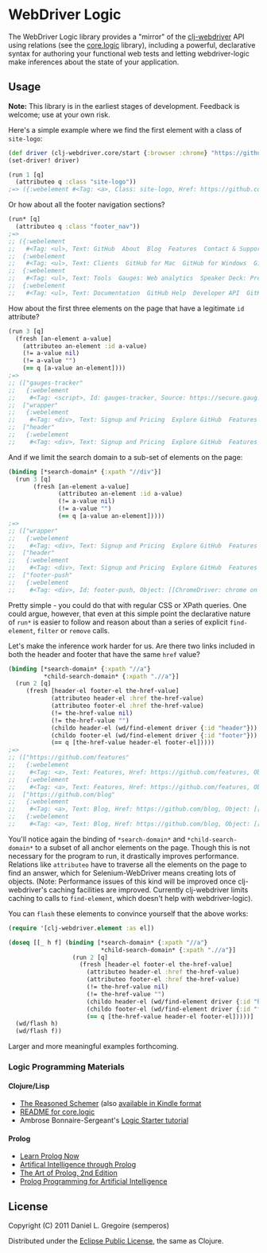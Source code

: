 # WebDriver Logic #

The WebDriver Logic library provides a "mirror" of the [clj-webdriver](https://github.com/semperos/clj-webdriver) API using relations (see the [core.logic](https://github.com/clojure/core.logic) library), including a powerful, declarative syntax for authoring your functional web tests and letting webdriver-logic make inferences about the state of your application.

## Usage ##

**Note:** This library is in the earliest stages of development. Feedback is welcome; use at your own risk.

Here's a simple example where we find the first element with a class of `site-logo`:

```clj
(def driver (clj-webdriver.core/start {:browser :chrome} "https://github.com"))
(set-driver! driver)

(run 1 [q]
  (attributeo q :class "site-logo"))
;=> ({:webelement #<Tag: <a>, Class: site-logo, Href: https://github.com/, Object: [[ChromeDriver: chrome on MAC (6140efaa871769f2b7baa8fa885ebabc)] -> xpath: //*]>})
```

Or how about all the footer navigation sections?

```clj
(run* [q]
  (attributeo q :class "footer_nav"))
;=>
;; ({:webelement
;;   #<Tag: <ul>, Text: GitHub  About  Blog  Features  Contact & Support  Training  ..., Class: footer_nav, Object: [[ChromeDriver: chrome on MAC (6140efaa871769f2b7baa8fa885ebabc)] -> xpath: //*]>}
;;  {:webelement
;;   #<Tag: <ul>, Text: Clients  GitHub for Mac  GitHub for Windows  GitHub for Ecli..., Class: footer_nav, Object: [[ChromeDriver: chrome on MAC (6140efaa871769f2b7baa8fa885ebabc)] -> xpath: //*]>}
;;  {:webelement
;;   #<Tag: <ul>, Text: Tools  Gauges: Web analytics  Speaker Deck: Presentations  G..., Class: footer_nav, Object: [[ChromeDriver: chrome on MAC (6140efaa871769f2b7baa8fa885ebabc)] -> xpath: //*]>}
;;  {:webelement
;;   #<Tag: <ul>, Text: Documentation  GitHub Help  Developer API  GitHub Flavored M..., Class: footer_nav, Object: [[ChromeDriver: chrome on MAC (6140efaa871769f2b7baa8fa885ebabc)] -> xpath: //*]>})
```

How about the first three elements on the page that have a legitimate `id` attribute?

```clj
(run 3 [q]
  (fresh [an-element a-value]
    (attributeo an-element :id a-value)
    (!= a-value nil)
    (!= a-value "")
    (== q [a-value an-element])))
;=>
;; (["gauges-tracker"
;;   {:webelement
;;    #<Tag: <script>, Id: gauges-tracker, Source: https://secure.gaug.es/track.js, Object: [[ChromeDriver: chrome on MAC (1fc632cc0ded7fc2c7fa1db418329876)] -> xpath: //*]>}]
;;  ["wrapper"
;;   {:webelement
;;    #<Tag: <div>, Text: Signup and Pricing  Explore GitHub  Features  Blog  Sign in ..., Id: wrapper, Object: [[ChromeDriver: chrome on MAC (1fc632cc0ded7fc2c7fa1db418329876)] -> xpath: //*]>}]
;;  ["header"
;;   {:webelement
;;    #<Tag: <div>, Text: Signup and Pricing  Explore GitHub  Features  Blog  Sign in, Id: header, Class: true clearfix, Object: [[ChromeDriver: chrome on MAC (1fc632cc0ded7fc2c7fa1db418329876)] -> xpath: //*]>}])
```

And if we limit the search domain to a sub-set of elements on the page:

```clj
(binding [*search-domain* {:xpath "//div"}]
  (run 3 [q]
       (fresh [an-element a-value]
              (attributeo an-element :id a-value)
              (!= a-value nil)
              (!= a-value "")
              (== q [a-value an-element]))))
;=>
;; (["wrapper"
;;   {:webelement
;;    #<Tag: <div>, Text: Signup and Pricing  Explore GitHub  Features  Blog  Sign in ..., Id: wrapper, Object: [[ChromeDriver: chrome on MAC (1fc632cc0ded7fc2c7fa1db418329876)] -> xpath: //div]>}]
;;  ["header"
;;   {:webelement
;;    #<Tag: <div>, Text: Signup and Pricing  Explore GitHub  Features  Blog  Sign in, Id: header, Class: true clearfix, Object: [[ChromeDriver: chrome on MAC (1fc632cc0ded7fc2c7fa1db418329876)] -> xpath: //div]>}]
;;  ["footer-push"
;;   {:webelement
;;    #<Tag: <div>, Id: footer-push, Object: [[ChromeDriver: chrome on MAC (1fc632cc0ded7fc2c7fa1db418329876)] -> xpath: //div]>}])
```

Pretty simple - you could do that with regular CSS or XPath queries. One could argue, however, that even at this simple point the declarative nature of `run*` is easier to follow and reason about than a series of explicit `find-element`, `filter` or `remove` calls.

Let's make the inference work harder for us. Are there two links included in both the header and footer that have the same `href` value?

```clj
(binding [*search-domain* {:xpath "//a"}
          *child-search-domain* {:xpath ".//a"}]
  (run 2 [q]
     (fresh [header-el footer-el the-href-value]
            (attributeo header-el :href the-href-value)
            (attributeo footer-el :href the-href-value)
            (!= the-href-value nil)
            (!= the-href-value "")
            (childo header-el (wd/find-element driver {:id "header"}))
            (childo footer-el (wd/find-element driver {:id "footer"}))
            (== q [the-href-value header-el footer-el]))))
;=>
;; (["https://github.com/features"
;;   {:webelement
;;    #<Tag: <a>, Text: Features, Href: https://github.com/features, Object: [[ChromeDriver: chrome on MAC (1fc632cc0ded7fc2c7fa1db418329876)] -> xpath: //a]>}
;;   {:webelement
;;    #<Tag: <a>, Text: Features, Href: https://github.com/features, Object: [[ChromeDriver: chrome on MAC (1fc632cc0ded7fc2c7fa1db418329876)] -> xpath: //a]>}]
;;  ["https://github.com/blog"
;;   {:webelement
;;    #<Tag: <a>, Text: Blog, Href: https://github.com/blog, Object: [[ChromeDriver: chrome on MAC (1fc632cc0ded7fc2c7fa1db418329876)] -> xpath: //a]>}
;;   {:webelement
;;    #<Tag: <a>, Text: Blog, Href: https://github.com/blog, Object: [[ChromeDriver: chrome on MAC (1fc632cc0ded7fc2c7fa1db418329876)] -> xpath: //a]>}])
```

You'll notice again the binding of `*search-domain*` and `*child-search-domain*` to a subset of all anchor elements on the page. Though this is not necessary for the program to run, it drastically improves performance. Relations like `attributeo` have to traverse all the elements on the page to find an answer, which for Selenium-WebDriver means creating lots of objects. (Note: Performance issues of this kind will be improved once clj-webdriver's caching facilities are improved. Currently clj-webdriver limits caching to calls to `find-element`, which doesn't help with webdriver-logic).

You can `flash` these elements to convince yourself that the above works:

```clj
(require '[clj-webdriver.element :as el])

(doseq [[_ h f] (binding [*search-domain* {:xpath "//a"}
                          *child-search-domain* {:xpath ".//a"}]
                  (run 2 [q]
                    (fresh [header-el footer-el the-href-value]
                      (attributeo header-el :href the-href-value)
                      (attributeo footer-el :href the-href-value)
                      (!= the-href-value nil)
                      (!= the-href-value "")
                      (childo header-el (wd/find-element driver {:id "header"}))
                      (childo footer-el (wd/find-element driver {:id "footer"}))
                      (== q [the-href-value header-el footer-el]))))]
  (wd/flash h)
  (wd/flash f))
```

Larger and more meaningful examples forthcoming.

### Logic Programming Materials ###

#### Clojure/Lisp ####

 * [The Reasoned Schemer](http://mitpress.mit.edu/catalog/item/default.asp?ttype=2&tid=10663) (also [available in Kindle format](http://www.amazon.com/The-Reasoned-Schemer-ebook/dp/B004GEBQS6/ref=kinw_dp_ke?ie=UTF8&m=AG56TWVU5XWC2)
 * [README for core.logic](https://github.com/clojure/core.logic#readme)
 * Ambrose Bonnaire-Sergeant's [Logic Starter tutorial](https://github.com/frenchy64/Logic-Starter/wiki)
 
#### Prolog ####

 * [Learn Prolog Now](http://www.learnprolognow.org/)
 * [Artifical Intelligence through Prolog](http://faculty.nps.edu/ncrowe/book/book.html)
 * [The Art of Prolog, 2nd Edition](http://www.amazon.com/The-Art-Prolog-Second-Edition/dp/0262193388)
 * [Prolog Programming for Artificial Intelligence](http://www.amazon.com/Programming-Artificial-Intelligence-International-Computer/dp/0321417461)

## License ##

Copyright (C) 2011 Daniel L. Gregoire (semperos)

Distributed under the [Eclipse Public License](http://opensource.org/licenses/eclipse-1.0.php), the same as Clojure.
